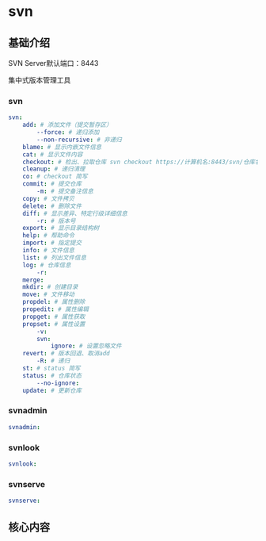 # svn

## 基础介绍

SVN Server默认端口：8443

集中式版本管理工具


### svn
```yaml
svn:
    add: # 添加文件（提交暂存区）
        --force: # 递归添加
        --non-recursive: # 非递归
    blame: # 显示内嵌文件信息
    cat: # 显示文件内容
    checkout: # 检出、拉取仓库 svn checkout https://计算机名:8443/svn/仓库名/
    cleanup: # 递归清理
    co: # checkout 简写
    commit: # 提交仓库
        -m: # 提交备注信息
    copy: # 文件拷贝
    delete: # 删除文件
    diff: # 显示差异、特定行级详细信息
        -r: # 版本号
    export: # 显示目录结构树
    help: # 帮助命令
    import: # 指定提交
    info: # 文件信息
    list: # 列出文件信息
    log: # 仓库信息
        -r:
    merge:
    mkdir: # 创建目录
    move: # 文件移动
    propdel: # 属性删除
    propedit: # 属性编辑
    propget: # 属性获取
    propset: # 属性设置
        -v:
        svn:
            ignore: # 设置忽略文件
    revert: # 版本回退、取消add
        -R: # 递归
    st: # status 简写
    status: # 仓库状态
        --no-ignore:
    update: # 更新仓库
```


### svnadmin
```yaml
svnadmin:
```

### svnlook
```yaml
svnlook:

```

### svnserve
```yaml
svnserve:

```


## 核心内容

